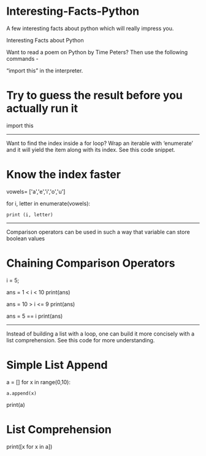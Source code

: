 # Interesting-Facts-Python
A few interesting facts about python which will really impress you.

Interesting Facts about Python

Want to read a poem on Python by Time Peters? 
Then use the following commands - 

“import this” in the interpreter.
# Try to guess the result before you actually run it
import this


---------------------------------------------------
Want to find the index inside a for loop? Wrap an iterable with ‘enumerate’ and it will yield the item along with its index. See this code snippet.
# Know the index faster
vowels= ['a','e','i','o','u']

for i, letter in enumerate(vowels):
	
	print (i, letter)


----------------------------------------------------
Comparison operators can be used in such a way that variable can store boolean values

# Chaining Comparison Operators
i = 5;

ans = 1 < i < 10
print(ans)

ans = 10 > i <= 9
print(ans)

ans = 5 == i
print(ans)

--------------------------------------------------
Instead of building a list with a loop, one can build it more concisely with a list comprehension. See this code for more understanding.

# Simple List Append
a = []
for x in range(0,10):
	
	a.append(x)

print(a)

# List Comprehension
print([x for x in a])




